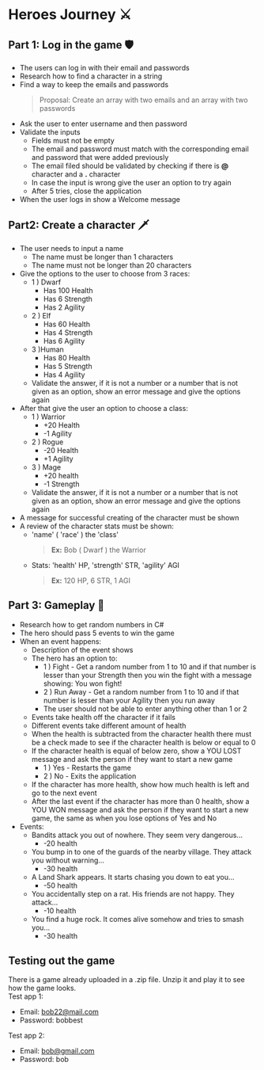 # Heroes Journey ⚔

## Part 1: Log in the game 🛡
* The users can log in with their email and passwords
* Research how to find a character in a string
* Find a way to keep the emails and passwords
  > Proposal: Create an array with two emails and an array with two passwords
* Ask the user to enter username and then password
* Validate the inputs
	* Fields must not be empty
	* The email and password must match with the corresponding email and password that were added previously
	* The email filed should be validated by checking if there is **@** character and a **.** character
	* In case the input is wrong give the user an option to try again
	* After 5 tries, close the application
* When the user logs in show a Welcome message

## Part2: Create a character 🗡
* The user needs to input a name
	* The name must be longer than 1 characters
	* The name must not be longer than 20 characters
* Give the options to the user to choose from 3 races:
	* 1 ) Dwarf
		* Has 100 Health
		* Has 6 Strength
		* Has 2 Agility
	* 2 ) Elf
		* Has 60 Health
		* Has 4 Strength
		* Has 6 Agility
	* 3 )Human
		* Has 80 Health
		* Has 5 Strength
		* Has 4 Agility
	* Validate the answer, if it is not a number or a number that is not given as an option, show an error message and give the options again
* After that give the user an option to choose a class:
	* 1 ) Warrior
		* +20 Health
		* -1 Agility
	* 2 ) Rogue
		* -20 Health
		* +1 Agility
	* 3 ) Mage
		* +20 health
		* -1 Strength
	* Validate the answer, if it is not a number or a number that is not given as an option, show an error message and give the options again
* A message for successful creating of the character must be shown
* A review of the character stats must be shown:
	* 'name' ( 'race' ) the 'class' 
		> **Ex:** Bob ( Dwarf ) the Warrior
	* Stats: 'health' HP, 'strength' STR, 'agility' AGI
	    > **Ex:** 120 HP, 6 STR, 1 AGI  
## Part 3: Gameplay 🏹
* Research how to get random numbers in C#
* The hero should pass 5 events to win the game
* When an event happens:
	* Description of the event shows 
	* The hero has an option to:
		* 1 ) Fight - Get a random number from 1 to 10 and if that number is lesser than your Strength then you win the fight with a message showing: You won fight!
		* 2 ) Run Away - Get a random number from 1 to 10 and if that number is lesser than your Agility then you run away
		* The user should not be able to enter anything other than 1 or 2
	* Events take health off the character if it fails
	* Different events take different amount of health
	* When the health is subtracted from the character health there must be a check made to see if the character health is below or equal to 0
	* If the character health is equal of below zero, show a YOU LOST message and ask the person if they want to start a new game
		* 1 ) Yes - Restarts the game 
		* 2 ) No - Exits the application
	* If the character has more health, show how much health is left and go to the next event
	* After the last event if the character has more than 0 health, show a YOU WON message and ask the person if they want to start a new game, the same as when you lose options of Yes and No
* Events:
	* Bandits attack you out of nowhere. They seem very dangerous...
		* -20 health
	* You bump in to one of the guards of the nearby village. They attack you without warning...
		* -30 health
	* A Land Shark appears. It starts chasing you down to eat you...
		* -50 health
	* You accidentally step on a rat. His friends are not happy. They attack... 
		* -10 health 
	* You find a huge rock. It comes alive somehow and tries to smash you...
		* -30 health 
		
## Testing out the game
There is a game already uploaded in a .zip file. Unzip it and play it to see how the game looks. <br />
Test app 1:
* Email: bob22@mail.com
* Password: bobbest

Test app 2:
* Email: bob@gmail.com
* Password: bob
